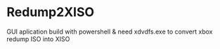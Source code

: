 # Redump2XISO
GUI aplication build with powershell & need xdvdfs.exe to convert xbox redump ISO into XISO
